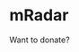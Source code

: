 mRadar
======

Want to donate?

<script async="async" src="https://www.paypalobjects.com/js/external/paypal-button.min.js?merchant=XN7WUBK9LJTUY" 
    data-button="buynow" 
    data-name="Donation" 
    data-amount="10" 
    data-callback="https://github.com/tempura-sauce/mRadar"
></script>
